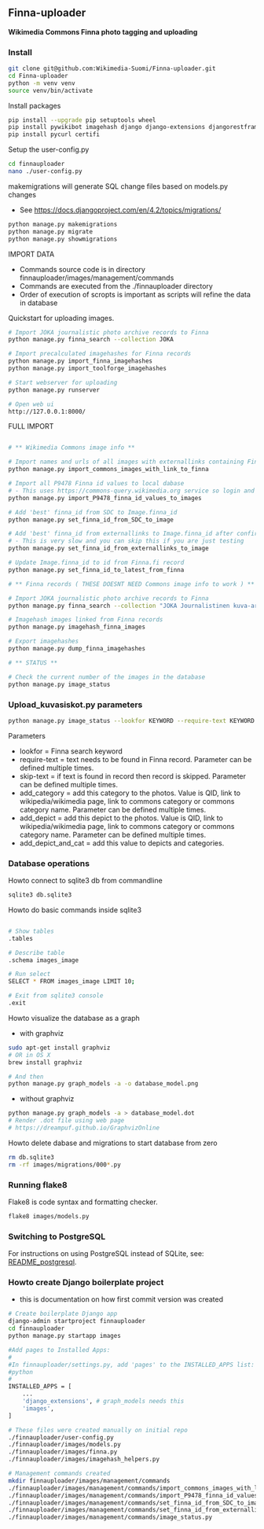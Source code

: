 ## Finna-uploader
**Wikimedia Commons Finna photo tagging and uploading**

### Install

```bash
git clone git@github.com:Wikimedia-Suomi/Finna-uploader.git
cd Finna-uploader
python -m venv venv
source venv/bin/activate
```
Install packages
```bash
pip install --upgrade pip setuptools wheel
pip install pywikibot imagehash django django-extensions djangorestframework flake8 beautifulsoup4 django-watson
pip install pycurl certifi
```

Setup the user-config.py
```bash
cd finnauploader
nano ./user-config.py
```

makemigrations will generate SQL change files based on models.py changes
- See https://docs.djangoproject.com/en/4.2/topics/migrations/
```bash
python manage.py makemigrations
python manage.py migrate
python manage.py showmigrations
```

IMPORT DATA
- Commands source code is in directory finnauploader/images/management/commands
- Commands are executed from the ./finnauploader directory
- Order of execution of scropts is important as scripts will refine the data in database

Quickstart for uploading images.

```bash
# Import JOKA journalistic photo archive records to Finna
python manage.py finna_search --collection JOKA

# Import precalculated imagehashes for Finna records
python manage.py import_finna_imagehashes
python manage.py import_toolforge_imagehashes

# Start webserver for uploading
python manage.py runserver 

# Open web ui
http://127.0.0.1:8000/
```

FULL IMPORT

```bash

# ** Wikimedia Commons image info **

# Import names and urls of all images with externallinks containing Finna_id to local database
python manage.py import_commons_images_with_link_to_finna

# Import all P9478 Finna id values to local dabase 
# - This uses https://commons-query.wikimedia.org service so login and OAUTH needs to be working
python manage.py import_P9478_finna_id_values_to_images

# Add 'best' finna_id from SDC to Image.finna_id 
python manage.py set_finna_id_from_SDC_to_image

# Add 'best' finna_id from externallinks to Image.finna_id after confirming it using imagehash 
# - This is very slow and you can skip this if you are just testing
python manage.py set_finna_id_from_externallinks_to_image

# Update Image.finna_id to id from Finna.fi record
python manage.py set_finna_id_to_latest_from_finna

# ** Finna records ( THESE DOESNT NEED Commons image info to work ) **

# Import JOKA journalistic photo archive records to Finna
python manage.py finna_search --collection "JOKA Journalistinen kuva-arkisto"

# Imagehash images linked from Finna records
python manage.py imagehash_finna_images

# Export imagehashes
python manage.py dump_finna_imagehashes

# ** STATUS **

# Check the current number of the images in the database
python manage.py image_status
```

### Upload_kuvasiskot.py parameters
```bash
python manage.py image_status --lookfor KEYWORD --require-text KEYWORD --skip-text KEYWORD --add_category ADDED_CATEGORY --add_depict ADDED_DEPICT --add_depict_and_cat ADDED_VALUE
```


Parameters
- lookfor = Finna search keyword
- require-text = text needs to be found in Finna record. Parameter can be defined multiple times. 
- skip-text = if text is found in record then record is skipped. Parameter can be defined multiple times.
- add_category = add this category to the photos. Value is QID, link to wikipedia/wikimedia page, link to commons category or commons category name. Parameter can be defined multiple times. 
- add_depict = add this depict to the photos. Value is QID, link to wikipedia/wikimedia page, link to commons category or commons category name. Parameter can be defined multiple times.
- add_depict_and_cat = add this value to depicts and categories.


### Database operations
Howto connect to sqlite3 db from commandline

```bash
sqlite3 db.sqlite3 
```

Howto do basic commands inside sqlite3
```bash

# Show tables
.tables

# Describe table 
.schema images_image

# Run select 
SELECT * FROM images_image LIMIT 10;

# Exit from sqlite3 console
.exit
```

Howto visualize the database as a graph 

- with graphviz
```bash
sudo apt-get install graphviz
# OR in OS X
brew install graphviz

# And then
python manage.py graph_models -a -o database_model.png
```

- without graphviz
```bash
python manage.py graph_models -a > database_model.dot
# Render .dot file using web page
# https://dreampuf.github.io/GraphvizOnline
```

Howto delete dabase and migrations to start database from zero
```bash
rm db.sqlite3
rm -rf images/migrations/000*.py
```

### Running flake8
Flake8 is code syntax and formatting checker.


```bash
flake8 images/models.py
```

### Switching to PostgreSQL
For instructions on using PostgreSQL instead of SQLite, see: [README_postgresql](README_postgresql).

### Howto create Django boilerplate project 
- this is documentation on how first commit version was created

```bash
# Create boilerplate Django app
django-admin startproject finnauploader
cd finnauploader
python manage.py startapp images

#Add pages to Installed Apps:
#
#In finnauploader/settings.py, add 'pages' to the INSTALLED_APPS list:
#python
#
INSTALLED_APPS = [
    ...
    'django_extensions', # graph_models needs this
    'images',
]

# These files were created manually on initial repo
./finnauploader/user-config.py
./finnauploader/images/models.py 
./finnauploader/images/finna.py 
./finnauploader/images/imagehash_helpers.py 

# Management commands created
mkdir finnauploader/images/management/commands 
./finnauploader/images/management/commands/import_commons_images_with_link_to_finna.py
./finnauploader/images/management/commands/import_P9478_finna_id_values_to_images.py
./finnauploader/images/management/commands/set_finna_id_from_SDC_to_image.py
./finnauploader/images/management/commands/set_finna_id_from_externallinks_to_image.py
./finnauploader/images/management/commands/image_status.py

```

